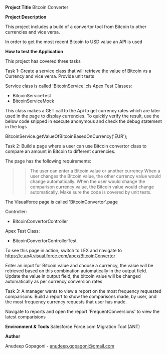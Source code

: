 **Project Title**
Bitcoin Converter

**Project Description**

This project includes a build of a convertor tool from Bitcoin to other currencies and vice versa.

In order to get the most recent Bitcoin to USD value an API is used

**How to test the Application**

This project has covered three tasks 

Task 1: Create a service class that will retrieve the value of Bitcoin vs a Currency and vice versa. Provide unit
tests

Service class is called 'BitcoinService'.cls
Apex Test Classes: 
- BitcoinServiceTest
- BitcoinServiceMock

This class makes a GET call to the Api to get currency rates which are later used in the page to display currencies. To quickly verify the result, use the below code snipped in execute anonymous and check the debug statement in the logs

BitcoinService.getValueOfBitcoinBasedOnCurrency('EUR');


Task 2: Build a page where a user can use Bitcoin convertor class to compare an amount in Bitcoin to different currencies.

The page has  the following requirements:

>> The user can enter a Bitcoin value or another currency
>> When a user changes the Bitcoin value, the other currency value would change automatically.
>> When the user would change the comparison currency value, the Bitcoin value would change
automatically.
>> Make sure the code is covered by unit tests.

The Visualforce page is called 'BitcoinConvertor'.page

Controller:
- BitcoinConvertorController

Apex Test Class: 
- BitcoinConvertorControllerTest

To see this page in action, switch to LEX and navigate to https://c.ap4.visual.force.com/apex/BitcoinConvertor

Enter an input for Bitcoin value and choose a currency, the value will be retrieved based on this combination automatically in the output field. Update the value in output field, the bitcoin value will be changed automatically as per currency conversion rates


Task 3: A manager wants to view a report on the most frequency requested comparisons. Build a report to
show the comparisons made, by user, and the most frequency currency requests that user has made.

Navigate to reports and open the report 'FrequentConversions' to view the latest comparisions

**Environment & Tools**
Salesforce
Force.com Migration Tool (ANT)

**Author**

Anudeep Gopagoni - anudeep.gopagoni@gmail.com
